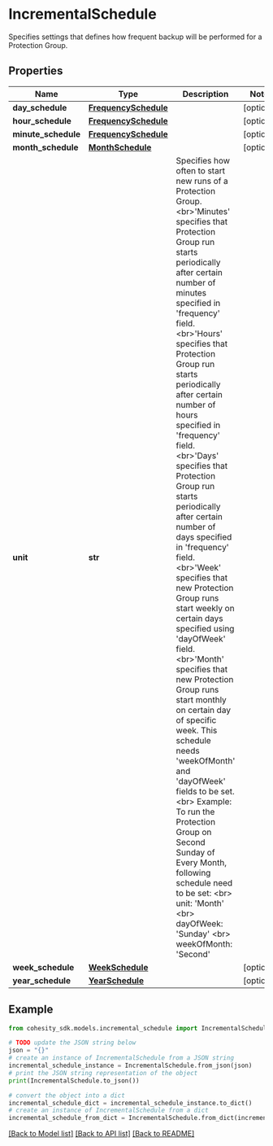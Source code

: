 # IncrementalSchedule

Specifies settings that defines how frequent backup will be performed for a Protection Group.

## Properties

Name | Type | Description | Notes
------------ | ------------- | ------------- | -------------
**day_schedule** | [**FrequencySchedule**](FrequencySchedule.md) |  | [optional] 
**hour_schedule** | [**FrequencySchedule**](FrequencySchedule.md) |  | [optional] 
**minute_schedule** | [**FrequencySchedule**](FrequencySchedule.md) |  | [optional] 
**month_schedule** | [**MonthSchedule**](MonthSchedule.md) |  | [optional] 
**unit** | **str** | Specifies how often to start new runs of a Protection Group. &lt;br&gt;&#39;Minutes&#39; specifies that Protection Group run starts periodically after certain number of minutes specified in &#39;frequency&#39; field. &lt;br&gt;&#39;Hours&#39; specifies that Protection Group run starts periodically after certain number of hours specified in &#39;frequency&#39; field. &lt;br&gt;&#39;Days&#39; specifies that Protection Group run starts periodically after certain number of days specified in &#39;frequency&#39; field. &lt;br&gt;&#39;Week&#39; specifies that new Protection Group runs start weekly on certain days specified using &#39;dayOfWeek&#39; field. &lt;br&gt;&#39;Month&#39; specifies that new Protection Group runs start monthly on certain day of specific week. This schedule needs &#39;weekOfMonth&#39; and &#39;dayOfWeek&#39; fields to be set. &lt;br&gt; Example: To run the Protection Group on Second Sunday of Every Month, following schedule need to be set: &lt;br&gt; unit: &#39;Month&#39; &lt;br&gt; dayOfWeek: &#39;Sunday&#39; &lt;br&gt; weekOfMonth: &#39;Second&#39; | 
**week_schedule** | [**WeekSchedule**](WeekSchedule.md) |  | [optional] 
**year_schedule** | [**YearSchedule**](YearSchedule.md) |  | [optional] 

## Example

```python
from cohesity_sdk.models.incremental_schedule import IncrementalSchedule

# TODO update the JSON string below
json = "{}"
# create an instance of IncrementalSchedule from a JSON string
incremental_schedule_instance = IncrementalSchedule.from_json(json)
# print the JSON string representation of the object
print(IncrementalSchedule.to_json())

# convert the object into a dict
incremental_schedule_dict = incremental_schedule_instance.to_dict()
# create an instance of IncrementalSchedule from a dict
incremental_schedule_from_dict = IncrementalSchedule.from_dict(incremental_schedule_dict)
```
[[Back to Model list]](../README.md#documentation-for-models) [[Back to API list]](../README.md#documentation-for-api-endpoints) [[Back to README]](../README.md)


